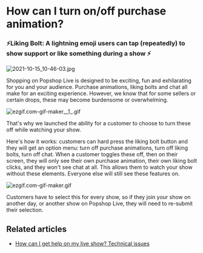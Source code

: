 # How can I turn on/off purchase animation?

### ⚡️Liking Bolt: A lightning emoji users can tap (repeatedly) to show support or like something during a show ⚡️

![2021-10-15\_10-46-03.jpg](https://help.popshop.live/hc/article\_attachments/4407904849049/2021-10-15\_10-46-03.jpg)

Shopping on Popshop Live is designed to be exciting, fun and exhilarating for you and your audience. Purchase animations, liking bolts and chat all make for an exciting experience. However, we know that for some sellers or certain drops, these may become burdensome or overwhelming.

![ezgif.com-gif-maker\_\_1\_.gif](https://help.popshop.live/hc/article\_attachments/4407912523929/ezgif.com-gif-maker\_\_1\_.gif)

That's why we launched the ability for a customer to choose to turn these off while watching your show.

Here's how it works: customers can hard press the liking bolt button and they will get an option menu: turn off purchase animations, turn off liking bolts, turn off chat. When a customer toggles these off, then on their screen, they will only see their own purchase animation, their own liking bolt clicks, and they won't see chat at all. This allows them to watch your show without these elements. Everyone else will still see these features on.

![ezgif.com-gif-maker.gif](https://help.popshop.live/hc/article\_attachments/4407904842265/ezgif.com-gif-maker.gif)

Customers have to select this for every show, so if they join your show on another day, or another show on Popshop Live, they will need to re-submit their selection.

## Related articles

* [How can I get help on my live show? Technical issues](https://jamble.gitbook.io/popshop-live/going-live/how-can-i-get-help-on-my-live-show-technical-issues)
